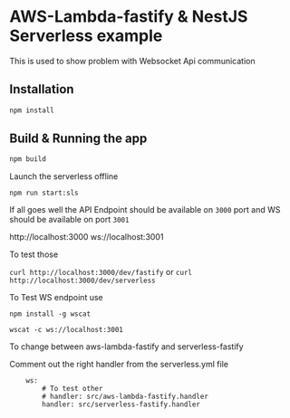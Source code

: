 # AWS-Lambda-fastify & NestJS Serverless example

This is used to show problem with Websocket Api communication

## Installation

```bash
npm install
```

## Build & Running the app

```bash
npm build
```

Launch the serverless offline

```
npm run start:sls
```

If all goes well the API Endpoint should be available on `3000` port and WS should be available on port `3001`

http://localhost:3000
ws://localhost:3001

To test those

`curl http://localhost:3000/dev/fastify`
or
`curl http://localhost:3000/dev/serverless`

To Test WS endpoint use

`npm install -g wscat`

`wscat -c ws://localhost:3001`

To change between aws-lambda-fastify and serverless-fastify

Comment out the right handler from the serverless.yml file

```
    ws:
        # To test other
        # handler: src/aws-lambda-fastify.handler
        handler: src/serverless-fastify.handler
```

